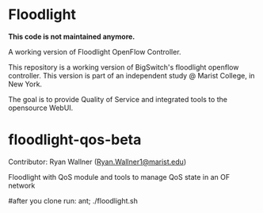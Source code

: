 Floodlight
==========
**This code is not maintained anymore.**

A working version of Floodlight OpenFlow Controller.

This repository is a working version of BigSwitch's floodlight openflow
controller. This version is part of an independent study @ Marist
College, in New York. 

The goal is to provide Quality of Service and integrated tools to
the opensource WebUI.

floodlight-qos-beta
===================
Contributor: Ryan Wallner (Ryan.Wallner1@marist.edu)

Floodlight with QoS module and tools to manage QoS state in an OF network

#after you clone run:
ant;
./floodlight.sh 
